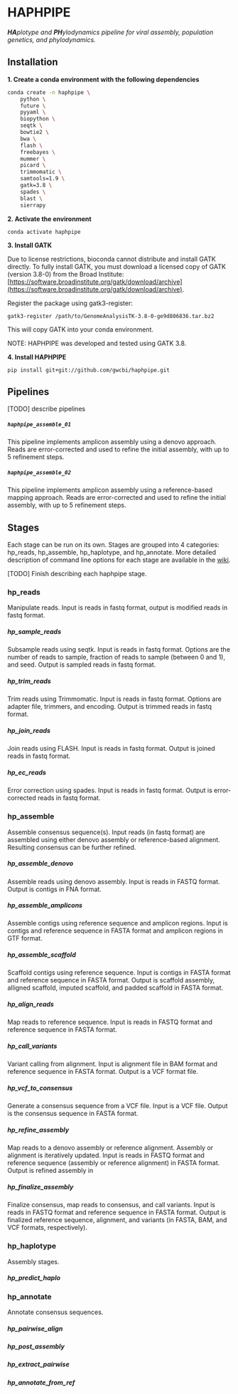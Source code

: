 # HAPHPIPE

_**HA**plotype and **PH**ylodynamics pipeline for viral assembly, population genetics, and phylodynamics._


## Installation

__1. Create a conda environment with the following dependencies__

```bash
conda create -n haphpipe \
    python \
    future \
    pyyaml \
    biopython \
    seqtk \
    bowtie2 \
    bwa \
    flash \
    freebayes \
    mummer \
    picard \
    trimmomatic \
    samtools=1.9 \
    gatk=3.8 \
    spades \
    blast \
    sierrapy

```

__2. Activate the environment__

```
conda activate haphpipe
```

__3. Install GATK__

Due to license restrictions, bioconda cannot distribute
and install GATK directly. To fully install GATK, you must
download a licensed copy of GATK (version 3.8-0) from the Broad Institute:
[https://software.broadinstitute.org/gatk/download/archive](https://software.broadinstitute.org/gatk/download/archive).

Register the package using gatk3-register:

```
gatk3-register /path/to/GenomeAnalysisTK-3.8-0-ge9d806836.tar.bz2
```

This will copy GATK into your conda environment.

NOTE: HAPHPIPE was developed and tested using GATK 3.8.

__4. Install HAPHPIPE__

```
pip install git+git://github.com/gwcbi/haphpipe.git
```

## Pipelines


[TODO] describe pipelines

##### `haphpipe_assemble_01`

This pipeline implements amplicon assembly using a denovo approach. Reads are
error-corrected and used to refine the initial assembly, with up to 5
refinement steps.

##### `haphpipe_assemble_02`

This pipeline implements amplicon assembly using a reference-based mapping 
approach. Reads are error-corrected and used to refine the initial assembly,
with up to 5 refinement steps.

## Stages

Each stage can be run on its own. Stages are grouped into 4 categories: hp_reads, hp_assemble, hp_haplotype, and hp_annotate.
More detailed description of command line options for each stage are available in the [wiki](https://github.com/gwcbi/haphpipe/wiki).

[TODO] Finish describing each haphpipe stage. 

### hp_reads

Manipulate reads. Input is reads in fastq format, output is modified reads in fastq format.

##### hp_sample_reads

Subsample reads using seqtk. Input is reads in fastq format. Options are the number of reads to sample, fraction of reads to sample (between 0 and 1), and seed. Output is sampled reads in fastq format.

##### hp_trim_reads

Trim reads using Trimmomatic. Input is reads in fastq format. Options are adapter file, trimmers, and encoding. Output is trimmed reads in fastq format.

##### hp_join_reads

Join reads using FLASH. Input is reads in fastq format. Output is joined reads in fastq format.

##### hp_ec_reads

Error correction using spades. Input is reads in fastq format. Output is error-corrected reads in fastq format.

### hp_assemble

Assemble consensus sequence(s). Input reads (in fastq format) are assembled 
using either denovo assembly or reference-based alignment. 
Resulting consensus can be further refined.

##### hp_assemble_denovo

Assemble reads using denovo assembly. Input is reads in FASTQ format. Output is contigs in FNA format.

##### hp_assemble_amplicons

Assemble contigs using reference sequence and amplicon regions. Input is contigs and reference sequence in FASTA format and amplicon regions in GTF format.

##### hp_assemble_scaffold

Scaffold contigs using reference sequence. Input is contigs in FASTA format and reference sequence in FASTA format. Output is scaffold assembly, alligned scaffold, imputed scaffold, and padded scaffold in FASTA format.

##### hp_align_reads

Map reads to reference sequence. Input is reads in FASTQ format and reference sequence in FASTA format. 

##### hp_call_variants

Variant calling from alignment. Input is alignment file in BAM format and reference sequence in FASTA format. Output is a VCF format file. 

##### hp_vcf_to_consensus

Generate a consensus sequence from a VCF file. Input is a VCF file. Output is the consensus sequence in FASTA format. 

##### hp_refine_assembly

Map reads to a denovo assembly or reference alignment. Assembly or alignment is iteratively updated. Input is reads in FASTQ format and reference sequence (assembly or reference alignment) in FASTA format. Output is refined assembly in 

##### hp_finalize_assembly

Finalize consensus, map reads to consensus, and call variants. Input is reads in FASTQ format and reference sequence in FASTA format. Output is finalized reference sequence, alignment, and variants (in FASTA, BAM, and VCF formats, respectively).

### hp_haplotype

Assembly stages.

##### hp_predict_haplo

### hp_annotate

Annotate consensus sequences.

##### hp_pairwise_align 

##### hp_post_assembly

##### hp_extract_pairwise

##### hp_annotate_from_ref


